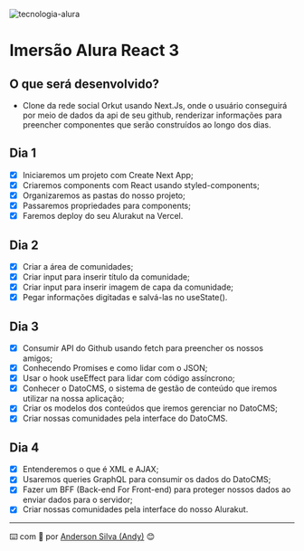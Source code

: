 ![tecnologia-alura](https://user-images.githubusercontent.com/52717632/125438231-d1c2f4c2-1c36-4dca-a9e3-5cc834a01f48.png)
# Imersão Alura React 3

## O que será desenvolvido?
* Clone da rede social Orkut usando Next.Js, onde o usuário conseguirá por meio de dados da api de seu github, renderizar informações para preencher componentes que serão construídos ao longo dos dias.

## Dia 1
- [x] Iniciaremos um projeto com Create Next App;
- [x] Criaremos components com React usando styled-components;
- [x] Organizaremos as pastas do nosso projeto;
- [x] Passaremos propriedades para components;
- [x] Faremos deploy do seu Alurakut na Vercel.

## Dia 2
- [x] Criar a área de comunidades;
- [x] Criar input para inserir título da comunidade;
- [x] Criar input para inserir imagem de capa da comunidade;
- [x] Pegar informações digitadas e salvá-las no useState().

## Dia 3
- [x] Consumir API do Github usando fetch para preencher os nossos amigos;
- [x] Conhecendo Promises e como lidar com o JSON;
- [x] Usar o hook useEffect para lidar com código assíncrono;
- [x] Conhecer o DatoCMS, o sistema de gestão de conteúdo que iremos utilizar na nossa aplicação;
- [x] Criar os modelos dos conteúdos que iremos gerenciar no DatoCMS;
- [x] Criar nossas comunidades pela interface do DatoCMS.

## Dia 4
- [x] Entenderemos o que é XML e AJAX;
- [x] Usaremos queries GraphQL para consumir os dados do DatoCMS;
- [x] Fazer um BFF (Back-end For Front-end) para proteger nossos dados ao enviar dados para o servidor;
- [x] Criar nossas comunidades pela interface do nosso Alurakut.

---
:keyboard: com :purple_heart: por [Anderson Silva (Andy)](https://www.linkedin.com/in/andssilva/) 😊
